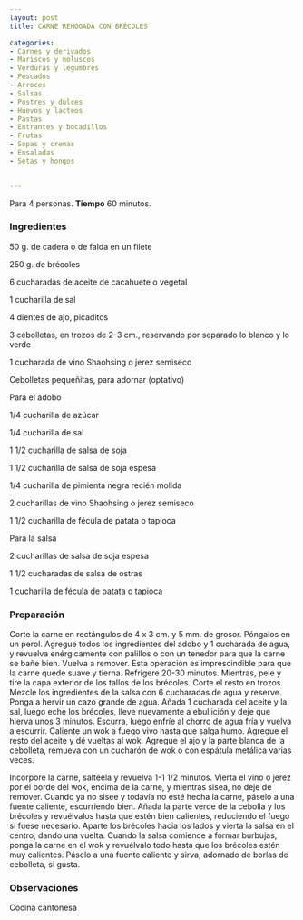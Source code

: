 ```yaml
---
layout: post
title: CARNE REHOGADA CON BRÉCOLES

categories:
- Carnes y derivados
- Mariscos y moluscos
- Verduras y legumbres
- Pescados
- Arroces
- Salsas
- Postres y dulces
- Huevos y lacteos
- Pastas
- Entrantes y bocadillos
- Frutas
- Sopas y cremas
- Ensaladas
- Setas y hongos
 

---
```

Para 4 personas.
<b>Tiempo</b> 60 minutos.

<h3>Ingredientes</h3>

50 g. de cadera o de falda en un filete

250 g. de brécoles

6 cucharadas de aceite de cacahuete o vegetal

1 cucharilla de sal

4 dientes de ajo, picaditos

3 cebolletas, en trozos de 2-3 cm., reservando por separado lo blanco y lo verde

1 cucharada de vino Shaohsing o jerez semiseco

Cebolletas pequeñitas, para adornar (optativo)

Para el adobo

1/4 cucharilla de azúcar

1/4 cucharilla de sal

1 1/2 cucharilla de salsa de soja

1 1/2 cucharilla de salsa de soja espesa

1/4 cucharilla de pimienta negra recién molida

2 cucharillas de vino Shaohsing o jerez semiseco

1 1/2 cucharilla de fécula de patata o tapioca

Para la salsa

2 cucharillas de salsa de soja espesa

1 1/2 cucharadas de salsa de ostras

1 cucharilla de fécula de patata o tapioca

<h3>Preparación</h3>

Corte la carne en rectángulos de 4 x 3 cm. y 5 mm. de grosor. Póngalos en un perol. Agregue todos los ingredientes del adobo y 1 cucharada de agua, y revuelva enérgicamente con palillos o con un tenedor para que la carne se bañe bien. Vuelva a remover. Esta operación es imprescindible para que la carne quede suave y tierna. Refrigere 20-30 minutos. Mientras, pele y tire la capa exterior de los tallos de los brécoles. Corte el resto en trozos. Mezcle los ingredientes de la salsa con 6 cucharadas de agua y reserve. Ponga a hervir un cazo grande de agua. Añada 1 cucharada del aceite y la sal, luego eche los brécoles, lleve nuevamente a ebullición y deje que hierva unos 3 minutos. Escurra, luego enfríe al chorro de agua fría y vuelva a escurrir. Caliente un wok a fuego vivo hasta que salga humo. Agregue el resto del aceite y dé vueltas al wok. Agregue el ajo y la parte blanca de la cebolleta, remueva con un cucharón de wok o con espátula metálica varias veces.

Incorpore la carne, saltéela y revuelva 1-1 1/2 minutos. Vierta el vino o jerez por el borde del wok, encima de la carne, y mientras sisea, no deje de remover. Cuando ya no sisee y todavía no esté hecha la carne, páselo a una fuente caliente, escurriendo bien. Añada la parte verde de la cebolla y los brécoles y revuélvalos hasta que estén bien calientes, reduciendo el fuego si fuese necesario. Aparte los brécoles hacia los lados y vierta la salsa en el centro, dando una vuelta. Cuando la salsa comience a formar burbujas, ponga la carne en el wok y revuélvalo todo hasta que los brécoles estén muy calientes. Páselo a una fuente caliente y sirva, adornado de borlas de cebolleta, si gusta.

<h3>Observaciones</h3>

Cocina cantonesa

